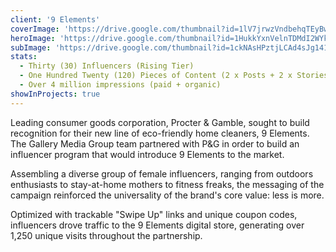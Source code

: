 ```yaml
---
client: '9 Elements'
coverImage: 'https://drive.google.com/thumbnail?id=1lV7jrwzVndbehqTEyBwsajc-Pg14Fekt'
heroImage: 'https://drive.google.com/thumbnail?id=1HukkYxnVelnTDMdI2WYk2R_k07lyZnqz'
subImage: 'https://drive.google.com/thumbnail?id=1ckNAsHPztjLCAd4sJg1418cdwXX9mof_'
stats:
  - Thirty (30) Influencers (Rising Tier)
  - One Hundred Twenty (120) Pieces of Content (2 x Posts + 2 x Stories w/ Swipe Up)
  - Over 4 million impressions (paid + organic)
showInProjects: true
---
```

  
Leading consumer goods corporation, Procter & Gamble, sought to build recognition for their new line of eco-friendly home cleaners, 9 Elements. The Gallery Media Group team partnered with P&G in order to build an influencer program that would introduce 9 Elements to the market.

Assembling a diverse group of female influencers, ranging from outdoors enthusiasts to stay-at-home mothers to fitness freaks, the messaging of the campaign reinforced the universality of the brand's core value: less is more.

Optimized with trackable "Swipe Up" links and unique coupon codes, influencers drove traffic to the 9 Elements digital store, generating over 1,250 unique visits throughout the partnership.